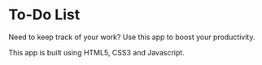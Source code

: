 # To-Do List
Need to keep track of your work? Use this app to boost your productivity.

This app is built using HTML5, CSS3 and Javascript.

